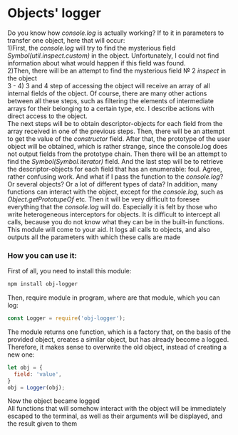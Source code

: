 # Objects' logger

Do you know how *console.log* is actually working? If to it in parameters to transfer one object, here that will occur:\
1)First, the *console.log* will try to find the mysterious field *Symbol(util.inspect.custom)* in the object. Unfortunately, I could not find information about what would happen if this field was found.\
2)Then, there will be an attempt to find the mysterious field № 2 *inspect* in the object\
3 - 4) 3 and 4 step of accessing the object will receive an array of all internal fields of the object. Of course, there are many other actions between all these steps, such as filtering the elements of intermediate arrays for their belonging to a certain type, etc. I describe actions with direct access to the object.\
The next steps will be to obtain descriptor-objects for each field from the array received in one of the previous steps. Then, there will be an attempt to get the value of the *constructor* field. After that, the prototype of the user object will be obtained, which is rather strange, since the сonsole.log does not output fields from the prototype chain. Then there will be an attempt to find the *Symbol(Symbol.iterator)* field. And the last step will be to retrieve the descriptor-objects for each field that has an enumerable: foul. Agree, rather confusing work. And what if I pass the function to the *console.log*? Or several objects? Or a lot of different types of data? In addition, many functions can interact with the object, except for the *console.log*, such as *Object.getPrototupeOf* etc. Then it will be very difficult to foresee everything that the *console.log* will do. Especially it is felt by those who write heterogeneous interceptors for objects. It is difficult to intercept all calls, because you do not know what they can be in the built-in functions. This module will come to your aid. It logs all calls to objects, and also outputs all the parameters with which these calls are made

### How you can use it:

First of all, you need to install this module:
```bash
npm install obj-logger
```
Then, require module in program, where are that module, which you can log:
```js
const Logger = require('obj-logger');
```
The module returns one function, which is a factory that, on the basis of the provided object, creates a similar object, but has already become a logged.
Therefore, it makes sense to overwrite the old object, instead of creating a new one:
```js
let obj = {
  field: 'value',
}
obj = Logger(obj);
```
Now the object became logged\
All functions that will somehow interact with the object will be immediately escaped to the terminal, as well as their arguments will be displayed, and the result given to them
